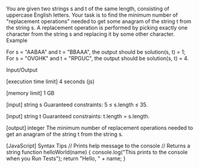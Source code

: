 You are given two strings s and t of the same length, consisting of uppercase English letters. Your task is to find the minimum number of "replacement operations" needed to get some anagram of the string t from the string s. A replacement operation is performed by picking exactly one character from the string s and replacing it by some other character.
Example

For s = "AABAA" and t = "BBAAA", the output should be
solution(s, t) = 1;
For s = "OVGHK" and t = "RPGUC", the output should be
solution(s, t) = 4.

Input/Output


[execution time limit] 4 seconds (js)


[memory limit] 1 GB


[input] string s
Guaranteed constraints:
5 ≤ s.length ≤ 35.


[input] string t
Guaranteed constraints:
t.length = s.length.


[output] integer
The minimum number of replacement operations needed to get an anagram of the string t from the string s.


[JavaScript] Syntax Tips
// Prints help message to the console
// Returns a string
function helloWorld(name) {
    console.log("This prints to the console when you Run Tests");
    return "Hello, " + name;
}


